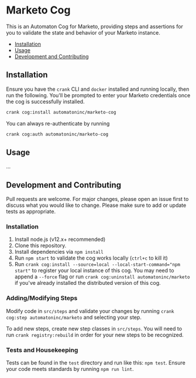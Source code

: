 # Marketo Cog

This is an Automaton Cog for Marketo, providing steps and assertions for you to
validate the state and behavior of your Marketo instance.

* [Installation](#installation)
* [Usage](#usage)
* [Development and Contributing](#development-and-contributing)

## Installation

Ensure you have the `crank` CLI and `docker` installed and running locally,
then run the following.  You'll be prompted to enter your Marketo credentials
once the cog is successfully installed.

```bash
crank cog:install automatoninc/marketo-cog
```

You can always re-authenticate by running

```bash
crank cog:auth automatoninc/marketo-cog
```

## Usage

...

## Development and Contributing
Pull requests are welcome. For major changes, please open an issue first to
discuss what you would like to change. Please make sure to add or update tests
as appropriate.

### Installation

1. Install node.js (v12.x+ recommended)
2. Clone this repository.
3. Install dependencies via `npm install`
4. Run `npm start` to validate the cog works locally (`ctrl+c` to kill it)
5. Run `crank cog:install --source=local --local-start-command="npm start"` to
   register your local instance of this cog. You may need to append a `--force`
   flag or run `crank cog:uninstall automatoninc/marketo` if you've already
   installed the distributed version of this cog.

### Adding/Modifying Steps
Modify code in `src/steps` and validate your changes by running
`crank cog:step automatoninc/marketo` and selecting your step.

To add new steps, create new step classes in `src/steps`. You will need to run
`crank registry:rebuild` in order for your new steps to be recognized.

### Tests and Housekeeping
Tests can be found in the `test` directory and run like this: `npm test`.
Ensure your code meets standards by running `npm run lint`.
